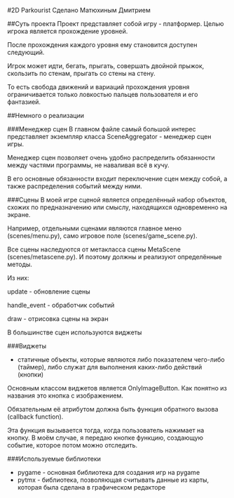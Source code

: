 #2D Parkourist
Сделано Матюхиным Дмитрием

##Суть проекта
Проект представляет собой игру - платформер. Целью игрока является прохождение уровней.

После прохождения каждого уровня ему становится доступен следующий. 

Игрок может идти, бегать, прыгать, совершать двойной прыжок, скользить по стенам, прыгать со стены на стену.

То есть свобода движений и вариаций прохождения уровня ограничивается только ловкостью пальцев пользователя и его фантазией.

##Немного о реализации

###Менеджер сцен
В главном файле самый большой интерес представляет экземпляр класса SceneAggregator - менеджер сцен игры.

Менеджер сцен позволяет очень удобно распределить обязанности между частями программы, не наваливая всё в кучу.

В его основные обязанности входит переключение сцен между собой, а также распределения событий между ними.

###Сцены
В моей игре сценой является определённый набор объектов, схожих по предназначению или смыслу, находящихся одновременно на экране.

Например, отдельными сценами являются главное меню (scenes/menu.py), само игровое поле (scenes/game_scene.py).

Все сцены наследуются от метакласса сцены MetaScene (scenes/metascene.py). И поэтому должны и реализуют определённые методы.

Из них:

update - обновление сцены

handle_event - обработчик событий

draw - отрисовка сцены на экран

В большинстве сцен используются виджеты

###Виджеты
- статичные объекты, которые являются либо показателем чего-либо (таймер), либо служат для выполнения каких-либо действий (кнопки)

Основным классом виджетов является OnlyImageButton. Как понятно из названия это кнопка с изображением.

Обязательным её атрибутом должна быть функция обратного вызова (callback function).

Эта функция вызывается тогда, когда пользователь нажимает на кнопку. В моём случае, я передаю кнопке функцию, создающую событие, которое потом можно отследить.

###Используемые библиотеки
- pygame - основная библиотека для создания игр на pygame
- pytmx - библиотека, позволяющая считывать данные из карты, которая была сделана в графическом редакторе
